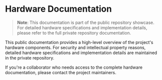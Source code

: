 # Hardware Documentation

> **Note**: This documentation is part of the public repository showcase. For detailed hardware specifications and implementation details, please refer to the full private repository documentation.

This public documentation provides a high-level overview of the project's hardware components. For security and intellectual property reasons, detailed hardware specifications and implementation details are maintained in the private repository.

If you're a collaborator who needs access to the complete hardware documentation, please contact the project maintainers.
